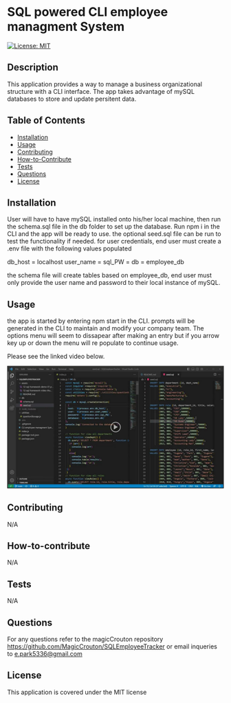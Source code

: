 # SQL powered CLI employee managment System
[![License: MIT](https://img.shields.io/badge/License-MIT-yellow.svg)](https://opensource.org/licenses/MIT)

## Description

This application provides a way to manage a business organizational structure with a CLI interface. The app takes advantage of mySQL databases to store and update persitent data.

## Table of Contents

- [Installation](#installation)
- [Usage](#usage)
- [Contributing](#contributing)
- [How-to-Contribute](#how-to-contribute)
- [Tests](#tests)
- [Questions](#questions)
- [License](#license)

## Installation

User will have to have mySQL installed onto his/her local machine, then run the schema.sql file in the db folder to set up the database. Run npm i in the CLI and the app will be ready to use. the optional seed.sql file can be run to test the functionality if needed.
for user credentials, end user must create a .env file with the following values populated

db_host = localhost
user_name = <mySQL User Name>
sql_PW = <mySQL Password>
db = employee_db

the schema file will create tables based on employee_db, end user must only provide the user name and password to their local instance of mySQL.

## Usage

the app is started by entering npm start in the CLI. prompts will be generated in the CLI to maintain and modify your company team. The options menu will seem to dissapear after making an entry but if you arrow key up or down the menu will re populate to continue usage.

Please see the linked video below.


[![Watch the video](./Assets/VideoScreenShot.png)](https://drive.google.com/file/d/1f-W7QcuDUiyDhp1SzdlWKlXAOf2SKnm0/view?usp=share_link)



## Contributing

N/A

## How-to-contribute

N/A

## Tests

N/A

## Questions

For any questions refer to the magicCrouton repository https://github.com/MagicCrouton/SQLEmployeeTracker 
or email inqueries to e.park5336@gmail.com

## License

This application is covered under the MIT license
